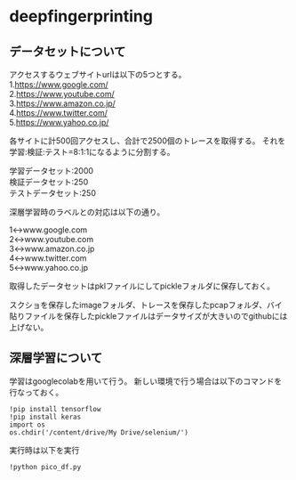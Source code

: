 # deepfingerprinting
## データセットについて
アクセスするウェブサイトurlは以下の5つとする。  
1.https://www.google.com/  
2.https://www.youtube.com/  
3.https://www.amazon.co.jp/  
4.https://www.twitter.com/  
5.https://www.yahoo.co.jp/  

各サイトに計500回アクセスし、合計で2500個のトレースを取得する。
それを学習:検証:テスト=8:1:1になるように分割する。  

学習データセット:2000  
検証データセット:250  
テストデータセット:250  

深層学習時のラベルとの対応は以下の通り。  

1↔︎www.google.com  
2↔︎www.youtube.com  
3↔︎www.amazon.co.jp  
4↔︎www.twitter.com  
5↔︎www.yahoo.co.jp  

取得したデータセットはpklファイルにしてpickleフォルダに保存しておく。  

スクショを保存したimageフォルダ、トレースを保存したpcapフォルダ、バイ貼りファイルを保存したpickleファイルはデータサイズが大きいのでgithubには上げない。

## 深層学習について
学習はgooglecolabを用いて行う。
新しい環境で行う場合は以下のコマンドを行なっておく。
```
!pip install tensorflow
!pip install keras
import os
os.chdir('/content/drive/My Drive/selenium/')
```
実行時は以下を実行
```
!python pico_df.py
```
